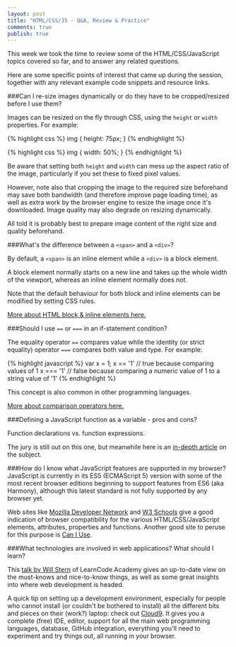 ```yaml
---
layout: post
title: "HTML/CSS/JS - Q&A, Review & Practice"
comments: true
publish: true
---
```


This week we took the time to review some of the HTML/CSS/JavaScript topics covered so far, and to answer any related questions.

Here are some specific points of interest that came up during the session, together with any relevant example code snippets and resource links.


###Can I re-size images dynamically or do they have to be cropped/resized before I use them?

Images can be resized on the fly through CSS, using the `height` or `width` properties. For example:

{% highlight css %}
img {
    height: 75px;
}
{% endhighlight %}

{% highlight css %}
img {
    width: 50%;
}
{% endhighlight %}

Be aware that setting both `height` and `width` can mess up the aspect ratio of the image, particularly if you set these to fixed pixel values.

However, note also that cropping the image to the required size beforehand may save both bandwidth (and therefore improve page loading time), as well as extra work by the browser engine to resize the image once it's downloaded. Image quality may also degrade on resizing dynamically. 

All told it is probably best to prepare image content of the right size and quality beforehand.


###What's the difference between a `<span>` and a `<div>`?

By default, a `<span>` is an inline element while a `<div>` is a block element. 

A block element normally starts on a new line and takes up the whole width of the viewport, whereas an inline element normally does not. 

Note that the default behaviour for both block and inline elements can be modified by setting CSS rules.

[More about HTML block & inline elements here.](http://www.w3schools.com/html/html_blocks.asp)


###Should I use `==` or `===` in an if-statement condition?

The equality operator `==` compares value while the identity (or strict equality) operator `===` compares both value and type. For example:

{% highlight javascript %}
var x = 1;
x == '1'  // true because comparing values of 1
x === '1' // false because comparing a numeric value of 1 to a string value of '1'
{% endhighlight %}

This concept is also common in other programming languages.

[More about comparison operators here.](https://developer.mozilla.org/en-US/docs/Web/JavaScript/Reference/Operators/Comparison_Operators)


###Defining a JavaScript function as a variable - pros and cons?

Function declarations vs. function expressions. 

The jury is still out on this one, but meanwhile here is an [in-depth article](https://javascriptweblog.wordpress.com/2010/07/06/function-declarations-vs-function-expressions/) on the subject.


###How do I know what JavaScript features are supported in my browser?
JavaScript is currently in its ES5 (ECMAScript 5) version with some of the most recent browser editions beginning to support features from ES6 (aka Harmony), although this latest standard is not fully supported by any browser yet.

Web sites like [Mozilla Developer Network](https://developer.mozilla.org/en-US/) and [W3 Schools](http://www.w3schools.com) give a good indication of browser compatibility for the various HTML/CSS/JavaScript elements, attributes, properties and functions. Another good site to peruse for this purpose is [Can I Use](http://www.caniuse.com).


###What technologies are involved in web applications? What should I learn?

This [talk by Will Stern](https://www.youtube.com/watch?v=pB0WvcxTbCA) of LearnCode.Academy gives an up-to-date view on the must-knows and nice-to-know things, as well as some great insights into where web development is headed.

A quick tip on setting up a development environment, especially for people who cannot install (or couldn't be bothered to install) all the different bits and pieces on their (work?) laptop: check out [Cloud9](http://c9.io). It gives you a complete (free) IDE, editor, support for all the main web programming languages, database, GitHub integration, everything you'll need to experiment and try things out, all running in your browser.












